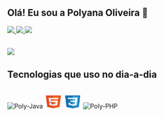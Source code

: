 ## Olá! Eu sou a Polyana Oliveira 👋
<div>
    <a href="https://instagram.com/polyana.sousa" target="_blank">
        <img src="https://img.shields.io/badge/-Instagram-%23E4405F?style=for-the-badge&logo=instagram&logoColor=white" target="_blank">
    </a>
    <a href = "mailto:polyanasousa127@gmail.com">
        <img src="https://img.shields.io/badge/-Gmail-%23333?style=for-the-badge&logo=gmail&logoColor=white" target="_blank">
    </a>
    <a href="https://www.linkedin.com/in/polyana-sousa-20426b210" target="_blank">
        <img src="https://img.shields.io/badge/-LinkedIn-%230077B5?style=for-the-badge&logo=linkedin&logoColor=white" target="_blank">
    </a> 
</div><br>

<img height="180em" src="https://github-readme-stats.vercel.app/api?username=polyoliveira&show_icons=true&theme=dark&include_all_commits=true&count_private=true"><br>

## Tecnologias que uso no dia-a-dia

<div style="display: inline_block"><br>
    <img alt="Poly-Java" height="30" width="50" <img src="https://cdn.jsdelivr.net/gh/devicons/devicon/icons/java/java-original-wordmark.svg"/>
    <img alt="Poly-HTML" height="30" width="40" src="https://raw.githubusercontent.com/devicons/devicon/master/icons/html5/html5-original.svg">
    <img alt="Poly-CSS" height="30" width="40" src="https://raw.githubusercontent.com/devicons/devicon/master/icons/css3/css3-original.svg">
    <img alt="Poly-PHP" height="30" width="50" src="https://cdn.jsdelivr.net/gh/devicons/devicon/icons/php/php-original.svg"/>
    
</div>
